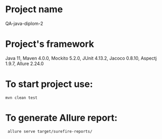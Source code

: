 # Project name
QA-java-diplom-2

# Project's framework
Java 11, Maven 4.0.0, Mockito 5.2.0, JUnit 4.13.2, Jacoco 0.8.10, Aspectj 1.9.7, Allure 2.24.0

# To start project use:

`mvn clean test`

# To generate Allure report:

```shell
 allure serve target/surefire-reports/
```